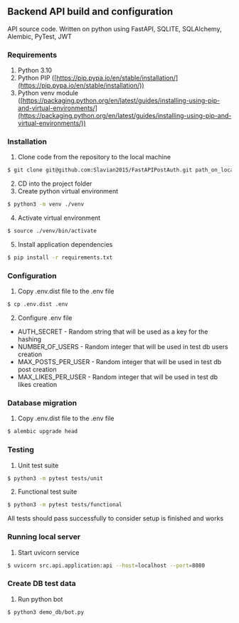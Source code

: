 ## Backend API build and configuration

API source code. Written on python using FastAPI, SQLITE, SQLAlchemy, Alembic, PyTest, JWT

### Requirements

1. Python 3.10 
2. Python PIP ([https://pip.pypa.io/en/stable/installation/](https://pip.pypa.io/en/stable/installation/))
3. Python venv module ([https://packaging.python.org/en/latest/guides/installing-using-pip-and-virtual-environments/](https://packaging.python.org/en/latest/guides/installing-using-pip-and-virtual-environments/))


### Installation

1. Clone code from the repository to the local machine

```bash
$ git clone git@github.com:Slavian2015/FastAPIPostAuth.git path_on_locahost
```

2. CD into the project folder
3. Create python virtual environment

```bash
$ python3 -m venv ./venv
```

4. Activate virtual environment


```bash
$ source ./venv/bin/activate
```

5. Install application dependencies


```bash
$ pip install -r requirements.txt
```

### Configuration

1. Copy .env.dist file to the .env file


```bash
$ cp .env.dist .env
```

2. Configure .env file
- AUTH_SECRET - Random string that will be used as a key for the hashing
- NUMBER_OF_USERS - Random integer that will be used in test db users creation
- MAX_POSTS_PER_USER - Random integer that will be used in test db post creation
- MAX_LIKES_PER_USER - Random integer that will be used in test db likes creation

### Database migration

1. Copy .env.dist file to the .env file


```bash
$ alembic upgrade head
```

### Testing

1. Unit test suite

```bash
$ python3 -m pytest tests/unit
```

2. Functional test suite

```bash
$ python3 -m pytest tests/functional
```
All tests should pass successfully to consider setup is finished and works

### Running local server

1. Start uvicorn service

```bash
$ uvicorn src.api.application:api --host=localhost --port=8080
```

### Create DB test data

1. Run python bot

```bash
$ python3 demo_db/bot.py
```
